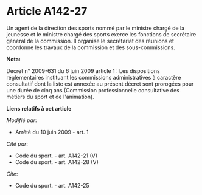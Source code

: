 # Article A142-27

Un agent de la direction des sports nommé par le ministre chargé de la jeunesse et le ministre chargé des sports exerce les
fonctions de secrétaire général de la commission. Il organise le secrétariat des réunions et coordonne les travaux de la
commission et des sous-commissions.

**Nota:**

Décret n° 2009-631 du 6 juin 2009 article 1 : Les dispositions réglementaires instituant les commissions administratives à
caractère consultatif dont la liste est annexée au présent décret sont prorogées pour une durée de cinq ans (Commission
professionnelle consultative des métiers du sport et de l'animation).

**Liens relatifs à cet article**

_Modifié par_:

  - Arrêté du 10 juin 2009 - art. 1

_Cité par_:

  - Code du sport. - art. A142-21 (V)
  - Code du sport. - art. A142-28 (V)

_Cite_:

  - Code du sport. - art. A142-25
